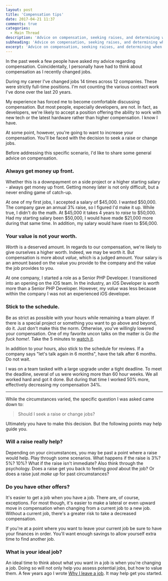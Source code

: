 ```yaml
---
layout: post
title: 'Compensation tips'
date: 2017-04-21 11:37
comments: true
categories:
  - Main Thread
description: 'Advice on compensation, seeking raises, and determining when to change jobs shared from my own experiences.'
subheading: 'Advice on compensation, seeking raises, and determining when to change jobs shared from my own experiences.'
excerpt: 'Advice on compensation, seeking raises, and determining when to change jobs shared from my own experiences.'
---
```

In the past week a few people have asked my advice regarding compensation. Coincidentally, I personally have had to think about compensation as I recently changed jobs.

During my career I've changed jobs 14 times across 12 companies. These were strictly full-time positions. I'm not counting the various contract work I've done over the last 20 years.

My experience has forced me to become comfortable discussing compensation. But most people, especially developers, are not. In fact, as developers, we're likely to accept a position offering the ability to work with new tech or the latest hardware rather than higher compensation. I know I have.

At some point, however, you're going to want to increase your compensation. You'll be faced with the decision to seek a raise or change jobs.

Before addressing this specific scenario, I'd like to share some general advice on compensation.

### Always get money up front.
Whether this is a downpayment on a side project or a higher starting salary - always get money up front. Getting money later is not only difficult, but a never ending game of catch-up.

At one of my first jobs, I accepted a salary of $45,000. I wanted $50,000. The company gave an annual 3% raise, so I figured I'd make it up. While true, I didn't do the math. At $45,000 it takes 4 years to *raise* to $50,000. Had my starting salary been $50,000, I would have made $21,000 more during that same time. In addition, my salary would have risen to $56,000.

### Your value is not your worth.
*Worth* is a deserved amount. In regards to our compensation, we're likely to give ourselves a higher worth. Indeed, we may be worth it. But compensation is more about *value*, which is a judged amount. Your salary is an amount based on the value you provide to the company and the value the job provides to you.

At one company, I started a role as a Senior PHP Developer. I transitioned into an opening on the iOS team. In the industry, an iOS Developer is *worth* more than a Senior PHP Developer. However, my *value* was less because within the company I was not an experienced iOS developer.

### Stick to the schedule.
Be as strict as possible with your hours while remaining a team player. If there is a special project or something you want to go above and beyond, do it. Just don't make this the norm. Otherwise, you've willingly lowered your compensation. One of my favorite uncon talks on the matter is *Go the fuck home!*. Take the 5 minutes to [watch it](https://www.youtube.com/watch?v=YBoS-svKdgs).

In addition to your hours, also stick to the schedule for reviews. If a company says "let's talk again in 6 months", have the talk after 6 months. Do not wait.

I was on a team tasked with a large upgrade under a tight deadline. To meet the deadline, several of us were working more than 60 hour weeks. We all worked hard and got it done. But during that time I worked 50% more, effectively decreasing my compensation 34%.

---

While the circumstances varied, the specific question I was asked came down to:

> Should I seek a raise or change jobs?

Ultimately you have to make this decision. But the following points may help guide you.

### Will a raise really help?
Depending on your circumstances, you may be past a point where a raise would help. Play through some scenarios. What happens if the raise is 3%? 5%? 10%? What if the raise isn't immediate? Also think through the psychology. Does a raise get you back to feeling *good* about the job? Or does a raise just *make up* for past circumstances?

### Do you have other offers?
It's easier to get a job when you have a job. There are, of course, exceptions. For most though, it's easier to make a lateral or even upward move in compensation when changing from a current job to a new job. Without a current job, there's a greater risk to take a decreased compensation.

If you're at a point where you want to leave your current job be sure to have your finances in order. You'll want enough savings to allow yourself extra time to find another job.

### What is your ideal job?
An ideal time to think about what you want in a job is when you're changing a job. Doing so will not only help you assess potential jobs, but how to value them. A few years ago I wrote [Why I leave a job](https://jason.pureconcepts.net/2013/03/why-i-leave-a-job/). It may help get you started.
